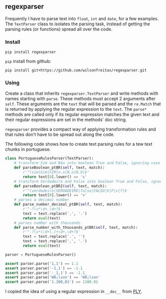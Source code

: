## regexparser

Frequently I have to parse text into `float`, `int` and `date`, for a few examples.
The `TextParser` class to isolates the parsing task, instead of getting the parsing rules (or functions) spread all over the code.

### Install

    pip install regexparser

`pip` install from github:

	pip install git+https://github.com/wilsonfreitas/regexparser.git

### Using

Create a class that inherits `regexparser.TextParser` and write methods with names starting with `parse`.
These methods must accept 2 arguments after `self`.
These arguments are the `text` that will be parsed and the `re.Match` that is returned by applying the regular expression to the `text`.
The `parse*` methods are called only if its regular expression matches the given text and their regular expressions are set in the methods' doc string.

`regexparser` provides a compact way of applying transformation rules and that rules don't have to be spread out along the code.

The following code shows how to create text parsing rules for a tew text chunks in portuguese.

```python
class PortugueseRulesParser(TextParser):
    # transform Sim and Não into boolean True and False, ignoring case
    def parseBoolean_ptBR(self, text, match):
        r'^(sim|Sim|SIM|n.o|N.o|N.O)$'
        return text[0].lower() == 's'
    # transform Verdadeiro and Falso into boolean True and False, ignoring case
    def parseBoolean_ptBR2(self, text, match):
        r'^(verdadeiro|VERDADEIRO|falso|FALSO|V|F|v|f)$'
        return text[0].lower() == 'v'
    # parses a decimal number
    def parse_number_decimal_ptBR(self, text, match):
        r'^-?\s*\d+,\d+?$'
        text = text.replace(',', '.')
        return eval(text)
    # parses number with thousands
    def parse_number_with_thousands_ptBR(self, text, match):
        r'^-?\s*(\d+\.)+\d+,\d+?$'
        text = text.replace('.', '')
        text = text.replace(',', '.')
        return eval(text)

parser = PortugueseRulesParser()

assert parser.parse('1,1') == 1.1
assert parser.parse('-1,1') == -1.1
assert parser.parse('- 1,1') == -1.1
assert parser.parse('WÃ¡lson') == 'WÃ¡lson'
assert parser.parse('1.100,01') == 1100.01
```

I copied the idea of using a regular expression in `__doc__` from [PLY](http://www.dabeaz.com/ply/).


